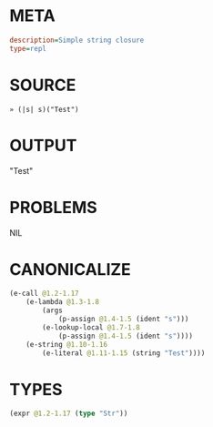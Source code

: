 # META
~~~ini
description=Simple string closure
type=repl
~~~
# SOURCE
~~~roc
» (|s| s)("Test")
~~~
# OUTPUT
"Test"
# PROBLEMS
NIL
# CANONICALIZE
~~~clojure
(e-call @1.2-1.17
	(e-lambda @1.3-1.8
		(args
			(p-assign @1.4-1.5 (ident "s")))
		(e-lookup-local @1.7-1.8
			(p-assign @1.4-1.5 (ident "s"))))
	(e-string @1.10-1.16
		(e-literal @1.11-1.15 (string "Test"))))
~~~
# TYPES
~~~clojure
(expr @1.2-1.17 (type "Str"))
~~~
